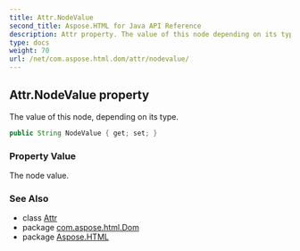 ```yaml
---
title: Attr.NodeValue
second_title: Aspose.HTML for Java API Reference
description: Attr property. The value of this node depending on its type
type: docs
weight: 70
url: /net/com.aspose.html.dom/attr/nodevalue/
---
```

## Attr.NodeValue property

The value of this node, depending on its type.

```java
public String NodeValue { get; set; }
```

### Property Value

The node value.

### See Also

* class [Attr](../)
* package [com.aspose.html.Dom](../../attr/)
* package [Aspose.HTML](../../../)
